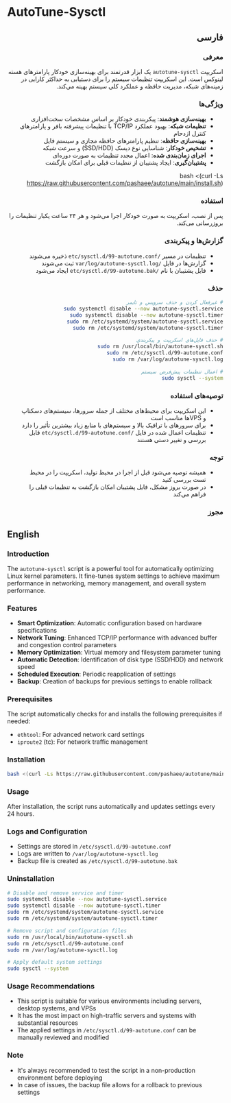 # AutoTune-Sysctl

<div dir="rtl">

## فارسی

### معرفی
اسکریپت `autotune-sysctl` یک ابزار قدرتمند برای بهینه‌سازی خودکار پارامترهای هسته لینوکس است. این اسکریپت تنظیمات سیستم را برای دستیابی به حداکثر کارایی در زمینه‌های شبکه، مدیریت حافظه و عملکرد کلی سیستم بهینه می‌کند.

### ویژگی‌ها
- **بهینه‌سازی هوشمند**: پیکربندی خودکار بر اساس مشخصات سخت‌افزاری
- **تنظیمات شبکه**: بهبود عملکرد TCP/IP با تنظیمات پیشرفته بافر و پارامترهای کنترل ازدحام
- **بهینه‌سازی حافظه**: تنظیم پارامترهای حافظه مجازی و سیستم فایل
- **تشخیص خودکار**: شناسایی نوع دیسک (SSD/HDD) و سرعت شبکه
- **اجرای زمان‌بندی شده**: اعمال مجدد تنظیمات به صورت دوره‌ای
- **پشتیبان‌گیری**: ایجاد پشتیبان از تنظیمات قبلی برای امکان بازگشت

bash <(curl -Ls https://raw.githubusercontent.com/pashaee/autotune/main/install.sh)

### استفاده

پس از نصب، اسکریپت به صورت خودکار اجرا می‌شود و هر ۲۴ ساعت یکبار تنظیمات را بروزرسانی می‌کند.

### گزارش‌ها و پیکربندی
- تنظیمات در مسیر `/etc/sysctl.d/99-autotune.conf` ذخیره می‌شوند
- گزارش‌ها در فایل `/var/log/autotune-sysctl.log` ثبت می‌شوند
- فایل پشتیبان با نام `/etc/sysctl.d/99-autotune.bak` ایجاد می‌شود

### حذف

```bash
# غیرفعال کردن و حذف سرویس و تایمر
sudo systemctl disable --now autotune-sysctl.service
sudo systemctl disable --now autotune-sysctl.timer
sudo rm /etc/systemd/system/autotune-sysctl.service
sudo rm /etc/systemd/system/autotune-sysctl.timer

# حذف فایل‌های اسکریپت و پیکربندی
sudo rm /usr/local/bin/autotune-sysctl.sh
sudo rm /etc/sysctl.d/99-autotune.conf
sudo rm /var/log/autotune-sysctl.log

# اعمال تنظیمات پیش‌فرض سیستم
sudo sysctl --system
```

### توصیه‌های استفاده
- این اسکریپت برای محیط‌های مختلف از جمله سرورها، سیستم‌های دسکتاپ و VPS‌ها مناسب است
- برای سرورهای با ترافیک بالا و سیستم‌های با منابع زیاد بیشترین تأثیر را دارد
- تنظیمات اعمال شده در فایل `/etc/sysctl.d/99-autotune.conf` قابل بررسی و تغییر دستی هستند

### توجه
- همیشه توصیه می‌شود قبل از اجرا در محیط تولید، اسکریپت را در محیط تست بررسی کنید
- در صورت بروز مشکل، فایل پشتیبان امکان بازگشت به تنظیمات قبلی را فراهم می‌کند

### مجوز

</div>

## English

### Introduction
The `autotune-sysctl` script is a powerful tool for automatically optimizing Linux kernel parameters. It fine-tunes system settings to achieve maximum performance in networking, memory management, and overall system performance.

### Features
- **Smart Optimization**: Automatic configuration based on hardware specifications
- **Network Tuning**: Enhanced TCP/IP performance with advanced buffer and congestion control parameters
- **Memory Optimization**: Virtual memory and filesystem parameter tuning
- **Automatic Detection**: Identification of disk type (SSD/HDD) and network speed
- **Scheduled Execution**: Periodic reapplication of settings
- **Backup**: Creation of backups for previous settings to enable rollback

### Prerequisites
The script automatically checks for and installs the following prerequisites if needed:
- `ethtool`: For advanced network card settings
- `iproute2` (tc): For network traffic management

### Installation

```bash
bash <(curl -Ls https://raw.githubusercontent.com/pashaee/autotune/main/install.sh)

```

### Usage

After installation, the script runs automatically and updates settings every 24 hours.

### Logs and Configuration
- Settings are stored in `/etc/sysctl.d/99-autotune.conf`
- Logs are written to `/var/log/autotune-sysctl.log`
- Backup file is created as `/etc/sysctl.d/99-autotune.bak`

### Uninstallation

```bash
# Disable and remove service and timer
sudo systemctl disable --now autotune-sysctl.service
sudo systemctl disable --now autotune-sysctl.timer
sudo rm /etc/systemd/system/autotune-sysctl.service
sudo rm /etc/systemd/system/autotune-sysctl.timer

# Remove script and configuration files
sudo rm /usr/local/bin/autotune-sysctl.sh
sudo rm /etc/sysctl.d/99-autotune.conf
sudo rm /var/log/autotune-sysctl.log

# Apply default system settings
sudo sysctl --system
```

### Usage Recommendations
- This script is suitable for various environments including servers, desktop systems, and VPSs
- It has the most impact on high-traffic servers and systems with substantial resources
- The applied settings in `/etc/sysctl.d/99-autotune.conf` can be manually reviewed and modified

### Note
- It's always recommended to test the script in a non-production environment before deploying
- In case of issues, the backup file allows for a rollback to previous settings

